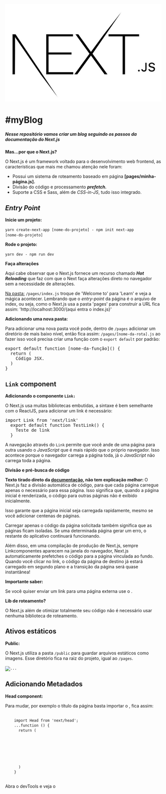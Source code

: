 <img src="/images/github/next-logo.jpg" alt="">

<h1>#myBlog</h1>

<h5>Nesse repositório vamos criar um blog seguindo os passos da documentação do Next.js</h5>

<p><strong>Mas...por que o Next.js?</strong></p>
<p>O Next.js é um framework voltado para o desenvolvimento web frontend, as características que mais me chamou atenção nele foram: </p>

<ul>
  <li>Possui um sistema de roteamento baseado em página <strong>[pages/minha-página.js].</strong></li>
  <li>Divisão do código e processamento <strong><i>prefetch.</i></strong></li>
  <li>Suporte a CSS e Sass, além de <i>CSS-in-JS</i>, tudo isso integrado.</li>
</ul>

<h2><i>Entry Point</i></h2>

<p><strong>Inicie um projeto:</strong></p>

<code>yarn create-next-app [nome-do-projeto] - npm init next-app [nome-do-projeto]</code>

<p><strong>Rode o projeto:</strong></p>

<code>yarn dev - npm run dev</code>

<p><strong>Faça alterações</strong></p>

<p>Aqui cabe observar que o Next.js fornece um recurso chamado <strong><i>Hot Reloading</i></strong> que faz com 
que o Next faça alterações direto no navegador sem a necessidade de alterações.</p>
<p><u>Na pasta:</u> <code>/pages/index.js</code> troque de 'Welcome to' para 'Learn' e veja a mágica acontecer. Lembrando que o <i>entry-point</i> da página é o arquivo de index, ou seja, como o Next.js usa a pasta 'pages' para construir a URL fica assim: 'http://localhost:3000/{aqui entra o index.js}'</p>

<p><strong>Adicionando uma nova pasta:</strong></p>
<p>Para adicionar uma nova pasta você pode, dentro de <code>/pages</code> adicionar um diretório de mais baixo nível, então fica assim: <code>/pages/[nome-da-rota].js</code>
ao fazer isso você precisa criar uma função com o <code>export default</code> por padrão: </p>
<pre>export default function [nome-da-função]() {
  return (
    Código JSX.
  )  
}</pre>

<h2><code>Link</code> component</h2>

<p><strong>Adicionando o componente <code>Link:</code></strong></p>
<p>O Next.js usa muitas bibliotecas embutidas, a sintaxe é bem semelhante com o ReactJS, para adicionar um link é necessário:</p>
<pre>import Link from 'next/link'
  export default function TestLink() {
    <Link href="/pages/[página-que-eu-quero]">Teste de link </Link>
  }
</pre>
<p>A navegação através do <code>Link</code> permite que você ande de uma página para outra usando o <i>JavaScript</i> que é mais rápido que o próprio navegador.
Isso acontece porque o navegador carrega a página toda, já o <i>JavaScript</i> não carrega toda a página.</p>

<p><strong>Divisão e pré-busca de código</strong></p>
<strong>Texto tirado direto da <a href="https://nextjs.org/learn/basics/navigate-between-pages/client-side">documentação</a>, não tem explicação melhor: </strong>
O Next.js faz a divisão automática de código, para que cada página carregue apenas o necessário para essa página. Isso significa que, quando a página inicial é renderizada, o código para outras páginas não é exibido inicialmente.

Isso garante que a página inicial seja carregada rapidamente, mesmo se você adicionar centenas de páginas.

Carregar apenas o código da página solicitada também significa que as páginas ficam isoladas. Se uma determinada página gerar um erro, o restante do aplicativo continuará funcionando.

Além disso, em uma compilação de produção de Next.js, sempre Linkcomponentes aparecem na janela do navegador, 
Next.js automaticamente prefetches o código para a página vinculada ao fundo. Quando você clicar no link, 
o código da página de destino já estará carregado em segundo plano e a transição da página será quase instantânea!

<p><strong>Importante saber:</strong></p>
<p>Se você quiser enviar um link para uma página externa use o <a href...>.</p>

<p><strong>Lib de roteamento?</strong></p>
<p>O Next.js além de otimizar totalmente seu código não é necessário usar nenhuma biblioteca de roteamento.</p>

<h2>Ativos estáticos</h2>

<p><strong>Public:</strong></p>
<p>O Next.js utiliza a pasta <code>/public</code> para guardar arquivos estáticos como imagens. Esse diretório
fica na raiz do projeto, igual ao <code>/pages</code>.</p>

<code><img src="..." alt="..." className="..."></code>

<h2>Adicionando Metadados</h2>

<p><strong>Head component: </strong></p>
<p>Para mudar, por exemplo o título da página basta importar o <code><Head></code>, fica assim: </p>
<pre>
  <code>
    import Head from 'next/head';
    ...function () {
      return (
        <div>
          <Head>
            <title>Mudei meu título...</title>
          </Head>
        </div>
      )
    }
  </code>
</pre>
<p>Abra o devTools e veja o <code><title></code> adicionado lá dentro.</p>

<h2>Uffaaa...finalmente CSS!</h2>
<p><strong>Estilo CSS:</strong></p>
<P>Para utilizar o CSS no Next.js você precisa escrever: </P>
<pre>
  <code>
    <style jsx>{`
      ...Código CSS
    `}</style>
  </code>
</pre>
<P>Aqui você está usando a biblioteca chamada <code>sytled-jsx</code>, ou seja, uma lib <i>"CSS-in-JS"</i> que permite escrever
CSS em um componente React, fazendo com que os estilos tenham escopo definido - outros components não serão afetados.
Isso vem do suporte interno do Next, como já vimos acima!</P>

<h2><strong>Components de </strong><code>Layout</code></h2>

<p><strong>Layout:</strong></p>
<p>Para isso vamos criar uma pasta na raiz do projeto, <code>/components</code> e adicionaremos a ela um arquivo chamado 
<code>layout.js</code>.</p>
<pre>
  function Layout({ children }) {
    return <div>{children}</div>
  }

  export default Layout
</pre>
<p>Em seguida, importe Layout dentro de <code>/pages/posts/first-project.js</code> e coloque-o sendo o mais externo possível. </p>
<pre>
  <code>
    import Link from 'next/link'
    import Layout from '../../components/layout'
      
    export default function FirstPost() {
      return (
        <Layout>
          <Head>
            <title>First Post</title>
          </Head>
          <h1>First Post</h1>
          <h2>
            <Link href="/">
              <a>Back to home</a>
            </Link>
          </h2>
        </Layout>
      )
    }
  </code>
</pre>

<p><strong>Tacando CSS para dentro!</strong></p>

<p>Para adicionar CSS usaremos os Módulos CSS, eles permitem colocar CSS em um component React.
Para isso crie um arquivo <code>/components/layout.module.css</code></p>
<pre>
  <code>
    .container {
      max-width: 36rem;
      padding: 0 1rem;
      margin: 3rem auto 6rem;
    }
  </code>
</pre>

<pre><strong>Importante: </strong>Para usar os módulos do CSS é necessário que o arquivo termine com 'module.css'</pre>

<p><strong>Para usar o </strong><code>layout</code>: </p>

<ul>
  <li>Importá-lo dentro de <code>layout</code> como <code>styles</code></li>
  <li>Use <code>'styles.<class-name>'</code> como 'className'</li>
</ul>
<pre>
  <code>
    import styles from './layout.module.css'

    export default function Layout({ children }) {
      return <div className={styles.container}>{children}</div>
    }
  </code>
</pre>
<p>Agora...sua página na rota: localhost:3000/posts/first-post</p>

<p><strong>Nomes de classes são gerados automaticamente.</strong></p>
<p>Agora se você olhar no devTools do seu navegador vai perceber que a <code>div</code> que nós alteramos tem um nome parecido com
<code>layout_container...</code>. É isso que os módulos CSS fazem: <i>gera nomes exclusivos de classes.</i>Usando eles não precisa se preocupar 
com a confusão dos nomes das classes.</p>


